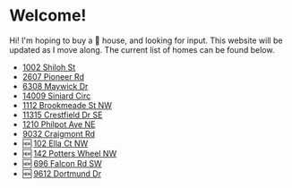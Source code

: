 # Welcome!

Hi! I'm hoping to buy a :house_with_garden: house, and looking for input. This website will be updated as I move along. The current list of homes can be found below. 

* [1002 Shiloh St](1002-shiloh-st.md)
* [2607 Pioneer Rd](2607-pioneer-rd.md)
* [6308 Maywick Dr](6308-maywick-dr.md)
* [14009 Siniard Circ](14009-siniard-cir.md)
* [1112 Brookmeade St NW](1112-brookmeade-st-nw.md)
* [11315 Crestfield Dr SE](11315-crestfield-dr-se.md)
* [1210 Philpot Ave NE](1210-philpot-av-se.md)
* [9032 Craigmont Rd](9032-craigmont-rd.md)
* :new: [102 Ella Ct NW](102-ella-ct-nw.md)
* :new: [142 Potters Wheel NW](142-potters-wheel-nw.md)
* :new: [696 Falcon Rd SW](696-falcon-rd-sw.md)
* :new: [9612 Dortmund Dr](9612-dortmund-dr.md)